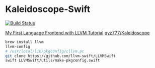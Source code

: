 # Kaleidoscope-Swift

[![Build Status](https://travis-ci.org/yume190/Kaleidoscope-Swift.svg?branch=master)](https://travis-ci.org/yume190/Kaleidoscope-Swift)

[My First Language Frontend with LLVM Tutorial](https://llvm.org/docs/tutorial/MyFirstLanguageFrontend/index.html)
[qyz777/Kaleidoscope](https://github.com/qyz777/Kaleidoscope)

``` sh
brew install llvm
llvm-config
# /usr/local/lib/pkgconfig/cllvm.pc
git clone https://github.com/llvm-swift/LLVMSwift
swift LLVMSwift/utils/make-pkgconfig.swift 
```